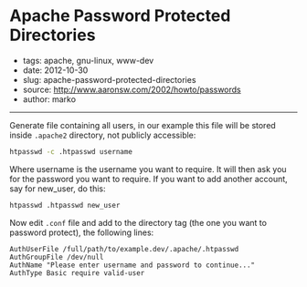 # Apache Password Protected Directories

- tags: apache, gnu-linux, www-dev
- date: 2012-10-30
- slug: apache-password-protected-directories
- source: http://www.aaronsw.com/2002/howto/passwords
- author: marko

--------------------

Generate file containing all users, in our example this file will be stored
inside `.apache2` directory, not publicly accessible:

````bash
htpasswd -c .htpasswd username
````

Where username is the username you want to require. It will then ask you
for the password you want to require. If you want to add another account,
say for new_user, do this:

````bash
htpasswd .htpasswd new_user
````

Now edit `.conf` file and add to the directory tag (the one you want to password
protect), the following lines:

	AuthUserFile /full/path/to/example.dev/.apache/.htpasswd
	AuthGroupFile /dev/null
	AuthName "Please enter username and password to continue..."
	AuthType Basic require valid-user